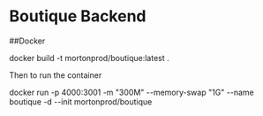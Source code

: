 # Boutique Backend

##Docker

docker build -t mortonprod/boutique:latest  .

Then to run the container

docker run -p 4000:3001 -m "300M" --memory-swap "1G" --name boutique -d  --init mortonprod/boutique